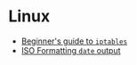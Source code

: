 # Linux

- [Beginner's guide to `iptables`](https://www.howtogeek.com/177621/the-beginners-guide-to-iptables-the-linux-firewall/)
- [ISO Formatting `date` output](https://stackoverflow.com/questions/49187200/convert-linux-date-to-yyyy-mm-ddthhmmssz-format)